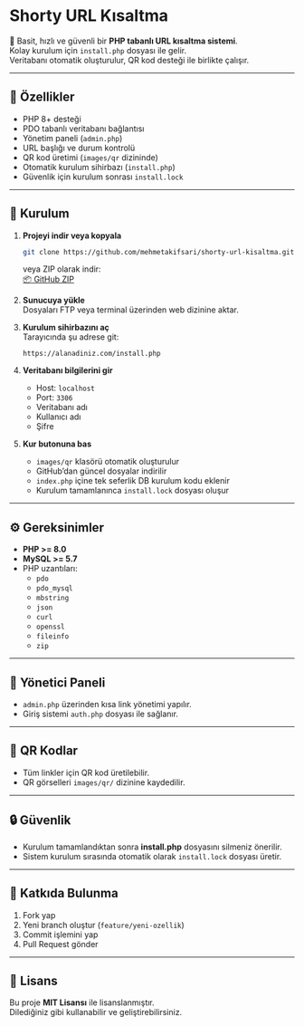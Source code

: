 # Shorty URL Kısaltma

🔗 Basit, hızlı ve güvenli bir **PHP tabanlı URL kısaltma sistemi**.  
Kolay kurulum için `install.php` dosyası ile gelir.  
Veritabanı otomatik oluşturulur, QR kod desteği ile birlikte çalışır.

---

## 🚀 Özellikler

- PHP 8+ desteği  
- PDO tabanlı veritabanı bağlantısı  
- Yönetim paneli (`admin.php`)  
- URL başlığı ve durum kontrolü  
- QR kod üretimi (`images/qr` dizininde)  
- Otomatik kurulum sihirbazı (`install.php`)  
- Güvenlik için kurulum sonrası `install.lock`  

---

## 📂 Kurulum

1. **Projeyi indir veya kopyala**
   ```bash
   git clone https://github.com/mehmetakifsari/shorty-url-kisaltma.git
   ```
   veya ZIP olarak indir:  
   [📦 GitHub ZIP](https://github.com/mehmetakifsari/shorty-url-kisaltma/archive/refs/heads/main.zip)

2. **Sunucuya yükle**  
   Dosyaları FTP veya terminal üzerinden web dizinine aktar.

3. **Kurulum sihirbazını aç**  
   Tarayıcında şu adrese git:  
   ```
   https://alanadiniz.com/install.php
   ```

4. **Veritabanı bilgilerini gir**  
   - Host: `localhost`  
   - Port: `3306`  
   - Veritabanı adı  
   - Kullanıcı adı  
   - Şifre  

5. **Kur butonuna bas**  
   - `images/qr` klasörü otomatik oluşturulur  
   - GitHub’dan güncel dosyalar indirilir  
   - `index.php` içine tek seferlik DB kurulum kodu eklenir  
   - Kurulum tamamlanınca `install.lock` dosyası oluşur  

---

## ⚙️ Gereksinimler

- **PHP >= 8.0**  
- **MySQL >= 5.7**  
- PHP uzantıları:  
  - `pdo`  
  - `pdo_mysql`  
  - `mbstring`  
  - `json`  
  - `curl`  
  - `openssl`  
  - `fileinfo`  
  - `zip`  

---

## 🔑 Yönetici Paneli

- `admin.php` üzerinden kısa link yönetimi yapılır.  
- Giriş sistemi `auth.php` dosyası ile sağlanır.  

---

## 📸 QR Kodlar

- Tüm linkler için QR kod üretilebilir.  
- QR görselleri `images/qr/` dizinine kaydedilir.  

---

## 🔒 Güvenlik

- Kurulum tamamlandıktan sonra **install.php** dosyasını silmeniz önerilir.  
- Sistem kurulum sırasında otomatik olarak `install.lock` dosyası üretir.  

---

## 🤝 Katkıda Bulunma

1. Fork yap  
2. Yeni branch oluştur (`feature/yeni-ozellik`)  
3. Commit işlemini yap  
4. Pull Request gönder  

---

## 📄 Lisans

Bu proje **MIT Lisansı** ile lisanslanmıştır.  
Dilediğiniz gibi kullanabilir ve geliştirebilirsiniz.  
